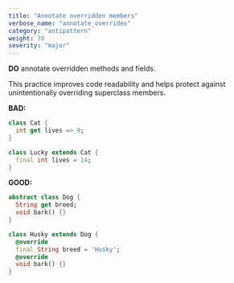 ```yaml
---
title: "Annotate overridden members"
verbose_name: "annotate_overrides"
category: "antipattern"
weight: 70
severity: "major"
---
```

**DO** annotate overridden methods and fields.

This practice improves code readability and helps protect against
unintentionally overriding superclass members.

**BAD:**
```dart
class Cat {
  int get lives => 9;
}

class Lucky extends Cat {
  final int lives = 14;
}
```

**GOOD:**
```dart
abstract class Dog {
  String get breed;
  void bark() {}
}

class Husky extends Dog {
  @override
  final String breed = 'Husky';
  @override
  void bark() {}
}
```


